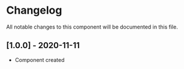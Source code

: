 # Changelog
All notable changes to this component will be documented in this file.

## [1.0.0] - 2020-11-11
- Component created
